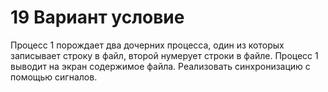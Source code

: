 # 19 Вариант условие
Процесс 1 порождает два дочерних процесса, один из которых записывает  строку в  файл, второй нумерует строки в файле. Процесс 1 выводит на экран содержимое файла. Реализовать синхронизацию с помощью сигналов.